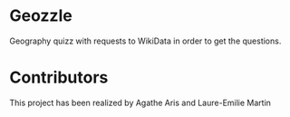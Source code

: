 # Geozzle
Geography quizz with requests to WikiData in order to get the questions.

# Contributors

This project has been realized by Agathe Aris and Laure-Emilie Martin
